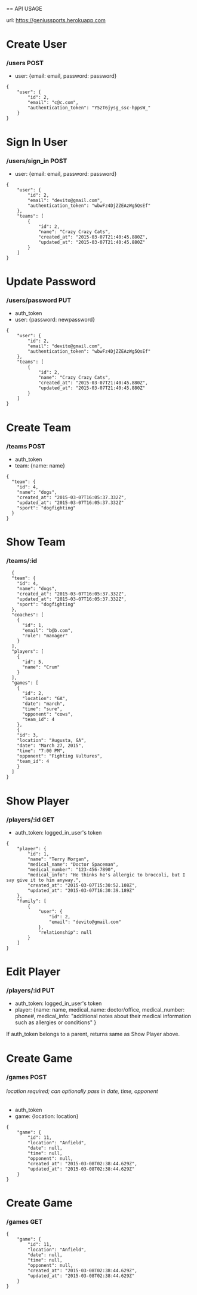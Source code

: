 == API USAGE

url: https://geniussports.herokuapp.com

# Create User

### /users POST

* user: {email: email, password: password}
```
{
    "user": {
        "id": 2,
        "email": "c@c.com",
        "authentication_token": "Y5zT6jysg_ssc-hppsW_"
    }
}
```

# Sign In User

### /users/sign_in POST

* user: {email: email, password: password}
```
{
    "user": {
        "id": 2,
        "email": "devito@gmail.com",
        "authentication_token": "wbwFz4DjZZEAzWg5QsEf"
    },
    "teams": [
        {
            "id": 2,
            "name": "Crazy Crazy Cats",
            "created_at": "2015-03-07T21:40:45.880Z",
            "updated_at": "2015-03-07T21:40:45.880Z"
        }
    ]
}
```

# Update Password

### /users/password PUT

* auth_token
* user: {password: newpassword}
```
{
    "user": {
        "id": 2,
        "email": "devito@gmail.com",
        "authentication_token": "wbwFz4DjZZEAzWg5QsEf"
    },
    "teams": [
        {
            "id": 2,
            "name": "Crazy Crazy Cats",
            "created_at": "2015-03-07T21:40:45.880Z",
            "updated_at": "2015-03-07T21:40:45.880Z"
        }
    ]
}

```

# Create Team

### /teams POST

* auth_token
* team: {name: name}
```
{
  "team": {
    "id": 4,
    "name": "dogs",
    "created_at": "2015-03-07T16:05:37.332Z",
    "updated_at": "2015-03-07T16:05:37.332Z"
    "sport": "dogfighting"
  }
}

```

# Show Team

### /teams/:id

```
  {
  "team": {
    "id": 4,
    "name": "dogs",
    "created_at": "2015-03-07T16:05:37.332Z",
    "updated_at": "2015-03-07T16:05:37.332Z",
    "sport": "dogfighting"
  },
  "coaches": [
    {
      "id": 1,
      "email": "b@b.com",
      "role": "manager"
    }
  ],
  "players": [
    {
      "id": 5,
      "name": "Crum"
    }
  ],
  "games": [
    {
      "id": 2,
      "location": "GA",
      "date": "march",
      "time": "sure",
      "opponent": "cows",
      "team_id": 4
    },
    {
    "id": 3,
    "location": "Augusta, GA",
    "date": "March 27, 2015",
    "time": "7:00 PM",
    "opponent": "Fighting Vultures",
    "team_id": 4
    }
  ]
}
```
# Show Player

### /players/:id GET

* auth_token: logged_in_user's token

```
{
    "player": {
        "id": 1,
        "name": "Terry Morgan",
        "medical_name": "Doctor Spaceman",
        "medical_number": "123-456-7890",
        "medical_info": "He thinks he's allergic to broccoli, but I say give it to him anyway.",
        "created_at": "2015-03-07T15:30:52.108Z",
        "updated_at": "2015-03-07T16:30:39.189Z"
    },
    "family": [
        {
            "user": {
                "id": 2,
                "email": "devito@gmail.com"
            },
            "relationship": null
        }
    ]
}
```

# Edit Player

### /players/:id PUT

* auth_token: logged_in_user's token
* player: {name: name, medical_name: doctor/office, medical_number: phone#, medical_info: "additional notes about their medical information such as allergies or conditions" }

If auth_token belongs to a parent, returns same as Show Player above.

# Create Game

### /games POST
###### location required; can optionally pass in date, time, opponent

* auth_token
* game: {location: location}
```
{
    "game": {
        "id": 11,
        "location": "Anfield",
        "date": null,
        "time": null,
        "opponent": null,
        "created_at": "2015-03-08T02:38:44.629Z",
        "updated_at": "2015-03-08T02:38:44.629Z"
    }
}

```

# Create Game

### /games GET

```
{
    "game": {
        "id": 11,
        "location": "Anfield",
        "date": null,
        "time": null,
        "opponent": null,
        "created_at": "2015-03-08T02:38:44.629Z",
        "updated_at": "2015-03-08T02:38:44.629Z"
    }
}


